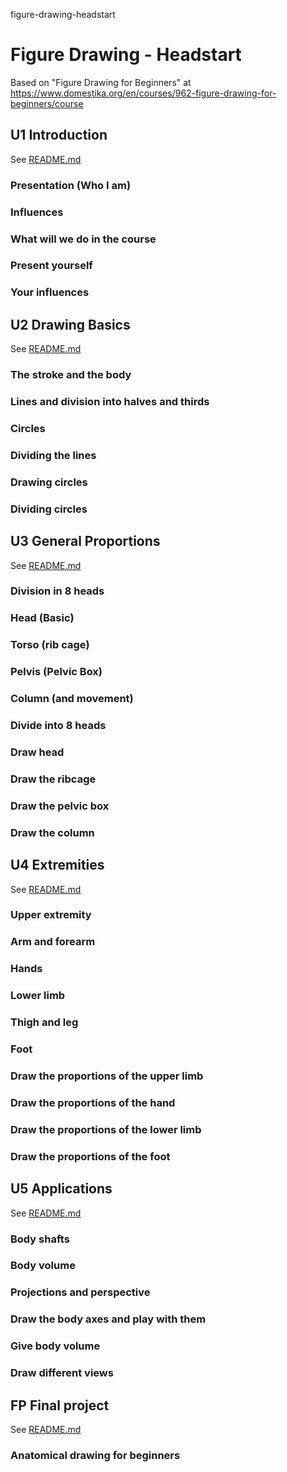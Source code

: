 figure-drawing-headstart
# Figure Drawing - Headstart

Based on "Figure Drawing for Beginners" at https://www.domestika.org/en/courses/962-figure-drawing-for-beginners/course

## U1 Introduction
See [README.md](./100/README.md)
### Presentation (Who I am)
### Influences
### What will we do in the course
### Present yourself
### Your influences

## U2 Drawing Basics
See [README.md](./200/README.md)
### The stroke and the body
### Lines and division into halves and thirds
### Circles
### Dividing the lines
### Drawing circles
### Dividing circles

## U3 General Proportions
See [README.md](./300/README.md)
### Division in 8 heads
### Head (Basic)
### Torso (rib cage)
### Pelvis (Pelvic Box)
### Column (and movement)
### Divide into 8 heads
### Draw head
### Draw the ribcage
### Draw the pelvic box
### Draw the column

## U4 Extremities
See [README.md](./400/README.md)
### Upper extremity
### Arm and forearm
### Hands
### Lower limb
### Thigh and leg
### Foot
### Draw the proportions of the upper limb
### Draw the proportions of the hand
### Draw the proportions of the lower limb
### Draw the proportions of the foot

## U5 Applications
See [README.md](./500/README.md)
### Body shafts
### Body volume
### Projections and perspective
### Draw the body axes and play with them
### Give body volume
### Draw different views

## FP Final project
See [README.md](./600/README.md)
### Anatomical drawing for beginners
